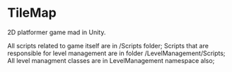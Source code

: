 # TileMap
2D platformer game mad in Unity.

All scripts related to game itself are in /Scripts folder; 
Scripts that are responsible for level management are in folder /LevelManagement/Scripts;
All level managment classes are in LevelManagement namespace also;
